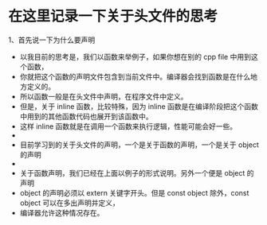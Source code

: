 # 在这里记录一下关于头文件的思考

1、首先说一下为什么要声明

- 以我目前的思考是，我们以函数来举例子，如果你想在别的 cpp file 中用到这个函数，
- 你就把这个函数的声明文件包含到当前文件中。编译器会找到函数是在什么地方定义的。
- 所以函数一般是在头文件中声明，在程序文件中定义。
- 但是，关于 inline 函数，比较特殊，因为 inline 函数是在编译阶段把这个函数中用到的其他函数代码也展开到该函数中。
- 这样 inline 函数就是在调用一个函数来执行逻辑，性能可能会好一些。
-
- 目前学习到的关于头文件的声明，一个是关于函数的声明，一个是关于 object 的声明
-
- 关于函数声明，我们已经在上面以例子的形式说明。另外一个便是 object 的声明
- object 的声明必须以 extern 关键字开头。但是 const object 除外，const object 可以在多出声明并定义，
- 编译器允许这种情况存在。
